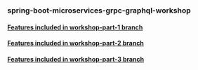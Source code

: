 ### spring-boot-microservices-grpc-graphql-workshop

#### [Features included in workshop-part-1 branch](docs/workshop-part-1.md)

#### [Features included in workshop-part-2 branch](docs/workshop-part-2.md)

#### [Features included in workshop-part-3 branch](docs/workshop-part-3.md)